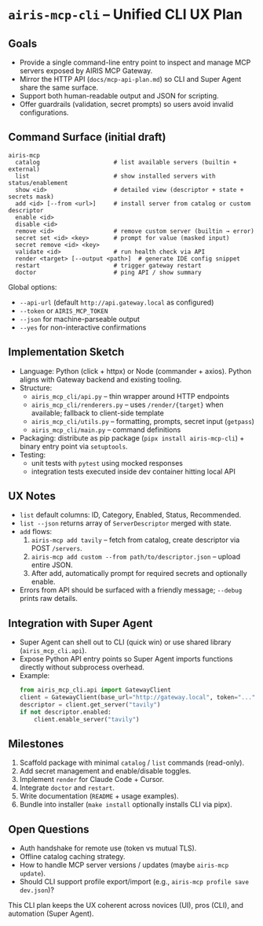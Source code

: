 # `airis-mcp-cli` – Unified CLI UX Plan

## Goals

- Provide a single command-line entry point to inspect and manage MCP servers exposed by AIRIS MCP Gateway.
- Mirror the HTTP API (`docs/mcp-api-plan.md`) so CLI and Super Agent share the same surface.
- Support both human-readable output and JSON for scripting.
- Offer guardrails (validation, secret prompts) so users avoid invalid configurations.

## Command Surface (initial draft)

```
airis-mcp
  catalog                     # list available servers (builtin + external)
  list                        # show installed servers with status/enablement
  show <id>                   # detailed view (descriptor + state + secrets mask)
  add <id> [--from <url>]     # install server from catalog or custom descriptor
  enable <id>
  disable <id>
  remove <id>                 # remove custom server (builtin → error)
  secret set <id> <key>       # prompt for value (masked input)
  secret remove <id> <key>
  validate <id>               # run health check via API
  render <target> [--output <path>]  # generate IDE config snippet
  restart                     # trigger gateway restart
  doctor                      # ping API / show summary
```

Global options:
- `--api-url` (default `http://api.gateway.local` as configured)
- `--token` or `AIRIS_MCP_TOKEN`
- `--json` for machine-parseable output
- `--yes` for non-interactive confirmations

## Implementation Sketch

- Language: Python (click + httpx) or Node (commander + axios). Python aligns with Gateway backend and existing tooling.
- Structure:
  - `airis_mcp_cli/api.py` – thin wrapper around HTTP endpoints
  - `airis_mcp_cli/renderers.py` – uses `/render/{target}` when available; fallback to client-side template
  - `airis_mcp_cli/utils.py` – formatting, prompts, secret input (`getpass`)
  - `airis_mcp_cli/main.py` – command definitions
- Packaging: distribute as pip package (`pipx install airis-mcp-cli`) + binary entry point via `setuptools`.
- Testing: 
  - unit tests with `pytest` using mocked responses
  - integration tests executed inside dev container hitting local API

## UX Notes

- `list` default columns: ID, Category, Enabled, Status, Recommended.
- `list --json` returns array of `ServerDescriptor` merged with state.
- `add` flows:
  1. `airis-mcp add tavily` – fetch from catalog, create descriptor via POST `/servers`.
  2. `airis-mcp add custom --from path/to/descriptor.json` – upload entire JSON.
  3. After add, automatically prompt for required secrets and optionally enable.
- Errors from API should be surfaced with a friendly message; `--debug` prints raw details.

## Integration with Super Agent

- Super Agent can shell out to CLI (quick win) or use shared library (`airis_mcp_cli.api`).
- Expose Python API entry points so Super Agent imports functions directly without subprocess overhead.
- Example:
  ```python
  from airis_mcp_cli.api import GatewayClient
  client = GatewayClient(base_url="http://gateway.local", token="...")
  descriptor = client.get_server("tavily")
  if not descriptor.enabled:
      client.enable_server("tavily")
  ```

## Milestones

1. Scaffold package with minimal `catalog` / `list` commands (read-only).
2. Add secret management and enable/disable toggles.
3. Implement `render` for Claude Code + Cursor.
4. Integrate `doctor` and `restart`.
5. Write documentation (`README` + usage examples).
6. Bundle into installer (`make install` optionally installs CLI via pipx).

## Open Questions

- Auth handshake for remote use (token vs mutual TLS).
- Offline catalog caching strategy.
- How to handle MCP server versions / updates (maybe `airis-mcp update`).
- Should CLI support profile export/import (e.g., `airis-mcp profile save dev.json`)?

This CLI plan keeps the UX coherent across novices (UI), pros (CLI), and automation (Super Agent).
